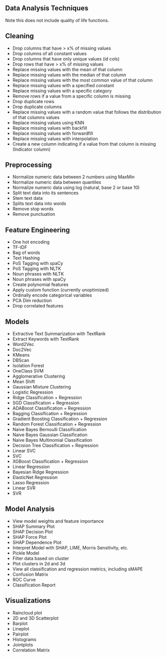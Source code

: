 Data Analysis Techniques
---

Note this does not include quality of life functions.

## Cleaning

  - Drop columns that have > x% of missing values
  - Drop columns of all constant values
  - Drop columns that have only unique values (id cols)
  - Drop rows that have > x% of missing values
  - Replace missing values with the mean of that column
  - Replace missing values with the median of that column
  - Replace missing values with the most common value of that column
  - Replace missing values with a specified constant
  - Replace missing values with a specific category
  - Remove rows if a value from a specific column is missing
  - Drop duplicate rows
  - Drop duplicate columns
  - Replace missing values with a random value that follows the distribution of that columns values
  - Replace missing values using KNN
  - Replace missing values with backfill
  - Replace missing values with forwardfill
  - Replace missing values with interpolation
  - Create a new column indicating if a value from that column is missing (Indicator column)

## Preprocessing

  - Normalize numeric data between 2 numbers using MaxMin
  - Normalize numeric data between quantiles
  - Normalize numeric data using log (natural, base 2 or base 10)
  - Split text data into its sentences
  - Stem text data
  - Splits text data into words
  - Remove stop words
  - Remove punctuation

## Feature Engineering

  - One hot encoding
  - TF-IDF
  - Bag of words
  - Text Hashing
  - PoS Tagging with spaCy
  - PoS Tagging with NLTK
  - Noun phrases with NLTK
  - Noun phrases with spaCy
  - Create polynomial features
  - Apply custom function (currently unoptimized)
  - Ordinally encode categorical variables
  - PCA Dim reduction
  - Drop correlated features

## Models

  - Extractive Text Summarization with TextRank
  - Extract Keywords with TextRank
  - Word2Vec
  - Doc2Vec
  - KMeans
  - DBScan
  - Isolation Forest
  - OneClass SVM
  - Agglomerative Clustering
  - Mean Shift
  - Gaussian Mixture Clustering
  - Logistic Regression
  - Ridge Classification + Regression
  - SGD Classification + Regression
  - ADABoost Classification + Regression
  - Bagging Classification + Regression
  - Gradient Boosting Classification + Regression
  - Random Forest Classification + Regression
  - Naive Bayes Bernoulli Classification
  - Naive Bayes Gaussian Classification
  - Naive Bayes Multinomial Classification
  - Decision Tree Classification + Regression
  - Linear SVC
  - SVC
  - XGBoost Classification + Regression
  - Linear Regression
  - Bayesian Ridge Regression
  - ElasticNet Regression
  - Lasso Regression
  - Linear SVR
  - SVR

## Model Analysis

  - View model weights and feature importance
  - SHAP Summary Plot
  - SHAP Decision Plot
  - SHAP Force Plot
  - SHAP Dependence Plot
  - Interpret Model with SHAP, LIME, Morris Sensitivity, etc.
  - Pickle Model
  - Filter data based on cluster
  - Plot clusters in 2d and 3d
  - View all classification and regression metrics, including sMAPE
  - Confusion Matrix
  - ROC Curve
  - Classification Report

## Visualizations
  - Raincloud plot
  - 2D and 3D Scatterplot
  - Barplot
  - Lineplot
  - Pairplot
  - Histograms
  - Jointplots
  - Correlation Matrix
